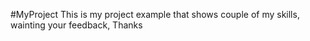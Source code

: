 #MyProject
This is my project example that shows couple of my skills,
wainting your feedback, Thanks